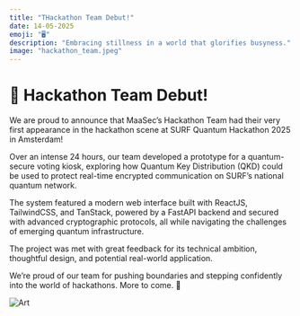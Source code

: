 ```yaml
---
title: "THackathon Team Debut!"
date: 14-05-2025
emoji: "🖥️"
description: "Embracing stillness in a world that glorifies busyness."
image: "hackathon_team.jpeg"
---
```


# 🎉 Hackathon Team Debut! 

We are proud to announce that MaaSec’s Hackathon Team had their very first appearance in the hackathon scene at SURF Quantum Hackathon 2025 in Amsterdam!

Over an intense 24 hours, our team developed a prototype for a quantum-secure voting kiosk, exploring how Quantum Key Distribution (QKD) could be used to protect real-time encrypted communication on SURF’s national quantum network.

The system featured a modern web interface built with ReactJS, TailwindCSS, and TanStack, powered by a FastAPI backend and secured with advanced cryptographic protocols, all while navigating the challenges of emerging quantum infrastructure.

The project was met with great feedback for its technical ambition, thoughtful design, and potential real-world application.

We’re proud of our team for pushing boundaries and stepping confidently into the world of hackathons. More to come. 🚀

![Art](/hackathon_team.jpeg)